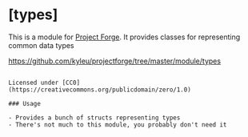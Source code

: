 # [types]

This is a module for [Project Forge](https://projectforge.dev). It provides classes for representing common data types

https://github.com/kyleu/projectforge/tree/master/module/types

~~~~### License

Licensed under [CC0](https://creativecommons.org/publicdomain/zero/1.0)

### Usage

- Provides a bunch of structs representing types
- There's not much to this module, you probably don't need it

